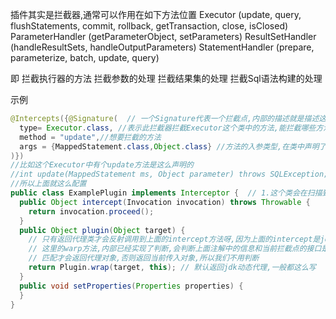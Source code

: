 插件其实是拦截器,通常可以作用在如下方法位置
Executor (update, query, flushStatements, commit, rollback, getTransaction, close, isClosed)
ParameterHandler (getParameterObject, setParameters)
ResultSetHandler (handleResultSets, handleOutputParameters)
StatementHandler (prepare, parameterize, batch, update, query)

即
拦截执行器的方法
拦截参数的处理
拦截结果集的处理
拦截Sql语法构建的处理


示例

```java
@Intercepts({@Signature(  // 一个Signature代表一个拦截点,内部的描述就是描述这个拦截点的位置
  type= Executor.class, //表示此拦截器拦截Executor这个类中的方法,能拦截哪些方法上面写了
  method = "update",//想要拦截的方法
  args = {MappedStatement.class,Object.class} //方法的入参类型,在类中声明了照着抄就行
)})
//比如这个Executor中有个update方法是这么声明的
//int update(MappedStatement ms, Object parameter) throws SQLException;
//所以上面就这么配置
public class ExamplePlugin implements Interceptor {  // 1.这个类会在扫描到后被反射实例化,添加到拦截器链中
  public Object intercept(Invocation invocation) throws Throwable {
    return invocation.proceed();
  }
  public Object plugin(Object target) {
    // 只有返回代理类才会反射调用到上面的intercept方法呀,因为上面的intercept是jdk动态代理中的那个方法
    // 这里的warp方法,内部已经实现了判断,会判断上面注解中的信息和当前拦截点的接口是否匹配
    // 匹配才会返回代理对象,否则返回当前传入对象,所以我们不用判断
    return Plugin.wrap(target, this); // 默认返回jdk动态代理,一般都这么写
  }
  public void setProperties(Properties properties) {
  }
}
```
